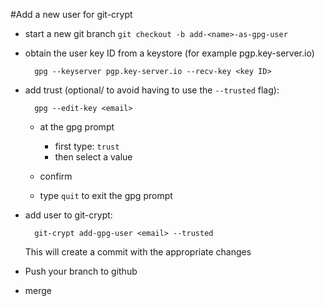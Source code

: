 #Add a new user for git-crypt
* start a new git branch `git checkout -b add-<name>-as-gpg-user`
* obtain the user key ID from a keystore (for example pgp.key-server.io)

        gpg --keyserver pgp.key-server.io --recv-key <key ID>
* add trust (optional/ to avoid having to use the `--trusted` flag):

        gpg --edit-key <email>
    - at the gpg prompt
        - first type: `trust`
        - then select a value

    - confirm
    - type `quit` to exit the gpg prompt
* add user to git-crypt:

        git-crypt add-gpg-user <email> --trusted

    This will create a commit with the appropriate changes

* Push your branch to github
* merge
